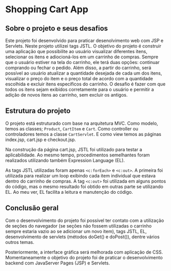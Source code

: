 # Shopping Cart App


## Sobre o projeto e seus desafios

Este projeto foi desenvolvido para praticar desenolvimento web com JSP e Servlets. Neste projeto utilizei tags JSTL.
O objetivo do projeto é construir uma aplicação que possibilite ao usuário visualizar diferentes itens, selecionar os itens e adiocioná-los em um carrinho de compras. Sempre que o usuário estiver na tela do carrinho, ele terá duas opções: continuar comprando ou fechar o pedido. Além disso, a partir do carrinho, será possível ao usuário atualizar a quantidade desejada de cada um dos itens, visualizar o preço do item e o preço total de acordo com a quantidade escolhida e excluir itens específicos do carrinho.
O desafio é fazer com que todos os itens sejam exibidos corretamente para o usuário e permitir a adição de novos itens ao carrinho, sem excluir os antigos.

## Estrutura do projeto

O projeto está estruturado com base na arquitetura MVC. Como modelo, temos as classes; `Product`, `CartItem` e `Cart`. Como controller ou controladores temos a classe `CartServlet`. E como view temos as páginas index.jsp, cart.jsp e checkout.jsp.

Na construção da página cart.jsp, JSTL foi utilizado para testar a aplicabilidade. Ao mesmo tempo, procedimentos semelhantes foram realizados utilizando também Expression Language (EL).

As tags JSTL utilizadas foram apenas `<c:forEach>` e `<c:out>`. A primeira foi utilizada para realizar um loop exibindo cada item individual que estava dentro do carrinho de compras. A tag `<c:out>` foi utilizada em alguns pontos do código, mas o mesmo resultado foi obtido em outras parte se utilizando EL. Ao meu ver, EL facilita a leitura e manutenção do código.

## Conclusão geral

Com o desenvolvimento do projeto foi possível ter contato com a utilização de seções do navegador (se seções não fossem utilizadas o carrinho sempre estaria vazio ao se adicionar um novo item), tags JSTL, EL, desenvolvimento de servlets (métodos doGet() e doPost()), dentre vários outros temas.

Posteriormente, a interface gráfica será melhorada com aplicação de CSS. Momentaneamente o objetivo do projeto foi de praticar o desenvolvimento backend com JavaServer Pages (JSP) e Servlets. 


